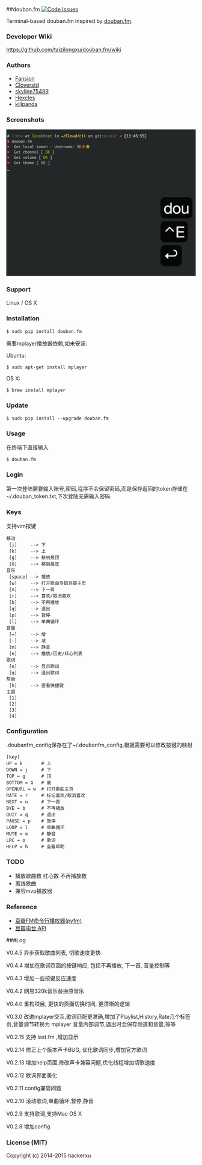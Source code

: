 ##douban.fm [![Code Issues](https://www.quantifiedcode.com/api/v1/project/459f324d372447d992c04df79c1f5615/badge.svg)](https://www.quantifiedcode.com/app/project/459f324d372447d992c04df79c1f5615)

Terminal-based douban.fm inspired by [douban.fm](https://github.com/turingou/douban.fm).

### Developer Wiki

https://github.com/taizilongxu/douban.fm/wiki

### Authors

* [Fansion](https://github.com/Fansion)
* [Cloverstd](https://github.com/cloverstd)
* [skyline75489](https://github.com/skyline75489)
* [Hexcles](https://github.com/Hexcles)
* [killpanda](https://github.com/killpanda)

### Screenshots

![](img/doubanfm.gif)

### Support

Linux / OS X

### Installation

    $ sudo pip install douban.fm

需要mplayer播放器依赖,如未安装:

Ubuntu:

    $ sudo apt-get install mplayer

OS X:

    $ brew install mplayer

### Update

    $ sudo pip install --upgrade douban.fm

### Usage

在终端下直接输入

    $ douban.fm

### Login

第一次登陆需要输入账号,密码,程序不会保留密码,而是保存返回的token存储在~/.douban_token.txt,下次登陆无需输入密码.

### Keys

支持vim按键

```
移动
 [j]     --> 下
 [k]     --> 上
 [g]     --> 移到最顶
 [G]     --> 移到最底
音乐
 [space] --> 播放
 [w]     --> 打开歌曲专辑豆瓣主页
 [n]     --> 下一首
 [r]     --> 喜欢/取消喜欢
 [b]     --> 不再播放
 [q]     --> 退出
 [p]     --> 暂停
 [l]     --> 单曲循环
音量
 [=]     --> 增
 [-]     --> 减
 [m]     --> 静音
 [e]     --> 播放/历史/红心列表
歌词
 [o]     --> 显示歌词
 [q]     --> 退出歌词
帮助
 [h]     --> 查看快捷键
主题
 [1]
 [2]
 [3]
 [4]
```

### Configuration

.doubanfm_config保存在了~/.doubanfm_config,根据需要可以修改按键的映射

```
[key]
UP = k       # 上
DOWN = j     # 下
TOP = g      # 顶
BOTTOM = G   # 底
OPENURL = w  # 打开歌曲主页
RATE = r     # 标记喜欢/取消喜欢
NEXT = n     # 下一首
BYE = b      # 不再播放
QUIT = q     # 退出
PAUSE = p    # 暂停
LOOP = l     # 单曲循环
MUTE = m     # 静音
LRC = o      # 歌词
HELP = h     # 查看帮助
```

### TODO

* 播放歌曲数 红心数 不再播放数
* 离线歌曲
* 兼容mvp播放器


### Reference

* [豆瓣FM命令行播放器(pyfm)](https://github.com/skyline75489/pyfm)
* [豆瓣电台 API](https://github.com/zonyitoo/doubanfm-qt/wiki/%E8%B1%86%E7%93%A3FM-API)

###Log

V0.4.5 异步获取歌曲列表, 切歌速度更快

V0.4.4 增加在歌词页面的按键响应, 包括不再播放, 下一首, 音量控制等

V0.4.3 增加一些按键反应速度

V0.4.2 网易320k音乐替换原音乐

V0.4.0 重构项目, 更快的页面切换时间, 更清晰的逻辑

V0.3.0 改进mplayer交互,歌词匹配更准确,增加了Playlist,History,Rate几个标签页,音量调节转换为 mplayer 音量内部调节,退出时会保存频道和音量,等等

V0.2.15 支持 last.fm ,增加显示

V0.2.14 修正上个版本声卡BUG, 优化歌词同步,增加官方歌词

V0.2.13 增加help页面,修改声卡兼容问题,优化线程增加切歌速度

V0.2.12 歌词界面美化

V0.2.11 config兼容问题

V0.2.10 滚动歌词,单曲循环,暂停,静音

V0.2.9 支持歌词,支持Mac OS X

V0.2.8 增加config

### License (MIT)

Copyright (c) 2014-2015 hackerxu
